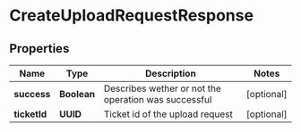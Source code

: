 

# CreateUploadRequestResponse


## Properties

| Name | Type | Description | Notes |
|------------ | ------------- | ------------- | -------------|
|**success** | **Boolean** | Describes wether or not the operation was successful |  [optional] |
|**ticketId** | **UUID** | Ticket id of the upload request |  [optional] |



